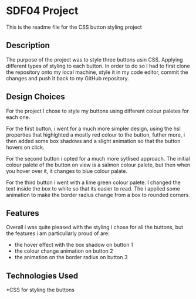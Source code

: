 # SDF04 Project

This is the readme file for the CSS button styling project 

## Description

The purpose of the project was to style three buttons usin CSS. Applying different types of styling to each button. In order to do so I had to first clone the repository onto my local machine, style it in my code editor, commit the changes and push it back to my GitHub repository. 

## Design Choices 

For the project I chose to style my buttons using different colour paletes for each one. 

For the first button, i went for a much more simpler design, using the hsl properties that highlghted a mostly red colour to the button, futher more, i then added some box shadows and a slight animation so that the button hovers on click. 

For the second button i opted for a much more sytlised approach. The initial colour palete of the button on view is a salmon colour palete, but then when you hover over it, it changes to blue colour palate. 

For the third button i went with a lime green colour palete. I changed the text inside the box to white so that its easier to read. The i applied some animation to make the border radius change from a box to rounded corners. 

## Features 

Overall i was quite pleased with the styling i chose for all the buttons, but the features i am particullarly proud of are: 

* the hover effect with the box shadow on button 1 
* the colour change animation on button 2 
* the animation on the border radius on button 3 

## Technologies Used 

*CSS for styling the buttons 
